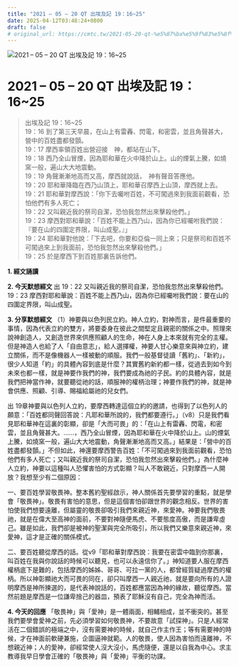 ```yaml
---
title: "2021 – 05 – 20 QT 出埃及記 19：16~25"
date: 2025-04-12T03:48:24+0800
draft: false
# original_url: https://cmtc.tw/2021-05-20-qt-%e5%87%ba%e5%9f%83%e5%8f%8a%e8%a8%98-19%ef%bc%9a1625
---
```


![2021 – 05 – 20 QT 出埃及記 19：16\~25](/images/qt.jpg   "2021 – 05 – 20 QT 出埃及記 19：16\~25")

# 2021 – 05 – 20 QT 出埃及記 19：16\~25

> 出埃及記 19：16\~25  
> 19：16 到了第三天早晨，在山上有雷轟、閃電，和密雲，並且角聲甚大，營中的百姓盡都發顫。  
> 19：17 摩西率領百姓出營迎接　神，都站在山下。  
> 19：18 西乃全山冒煙，因為耶和華在火中降於山上。山的煙氣上騰，如燒窯一般，遍山大大地震動。  
> 19：19 角聲漸漸地高而又高，摩西就說話，　神有聲音答應他。  
> 19：20 耶和華降臨在西乃山頂上，耶和華召摩西上山頂，摩西就上去。  
> 19：21 耶和華對摩西說：「你下去囑咐百姓，不可闖過來到我面前觀看，恐怕他們有多人死亡；  
> 19：22 又叫親近我的祭司自潔，恐怕我忽然出來擊殺他們。」  
> 19：23 摩西對耶和華說：「百姓不能上西乃山，因為你已經囑咐我們說：『要在山的四圍定界限，叫山成聖。』」  
> 19：24 耶和華對他說：「下去吧，你要和亞倫一同上來；只是祭司和百姓不可闖過來上到我面前，恐怕我忽然出來擊殺他們。」  
> 19：25 於是摩西下到百姓那裏告訴他們。

**1. 經文誦讀**

**2.  今天默想經文**
出 19：22 又叫親近我的祭司自潔，恐怕我忽然出來擊殺他們。  
19：23 摩西對耶和華說：百姓不能上西乃山，因為你已經囑咐我們說：要在山的四圍定界限，叫山成聖。

**3. 分享默想經文**
（1）神要與以色列民立約。神人立約，對神而言，是件最重要的事情，因為代表立約的雙方，將要委身在彼此之間堅定且親密的關係之中。照理來說神創造人，又創造世界來供應照顧人的生命，神在人身上本來就有完全的主權。但是神造人也給了人「自由意志」，給人選擇權，神要人甘心樂意來與神立約，建立關係，而不是像機器人一樣被動的順服。我們一般基督徒讀「舊約」、「新約」，很少人知道「約」的具體內容到底是什麼？其實舊約新約都一樣，從過去到如今到未來也都一樣，就是神要作我們的神，我們要成為祂的子民。約的具體內容，就是我們把神當作神，就要聽從祂的話，順服神的權柄治理；神要作我們的神，就是神會供應、照顧、引導、賜福給屬祂的兒女們。

出 19章神要與以色列人立約，要摩西轉達這個立約的邀請，也得到了以色列人的願意：「百姓都同聲回答說：凡耶和華所說的，我們都要遵行。」（v8）只是我們看見耶和華神在這裏的彰顯，卻是「大而可畏」的：「在山上有雷轟、閃電，和密雲，並且角聲甚大。……，西乃全山冒煙，因為耶和華在火中降於山上。山的煙氣上騰，如燒窯一般，遍山大大地震動，角聲漸漸地高而又高。」結果是：「營中的百姓盡都發顫。」不但如此，神還要摩西警告百姓：「不可闖過來到我面前觀看，恐怕他們有多人死亡；又叫親近我的祭司自潔，恐怕我忽然出來擊殺他們。」為什麼神人立約，神要以這種叫人恐懼害怕的方式彰顯？叫人不敢親近，只對摩西一人開放？我想至少有二個原因：

一、要百姓學習敬畏神。整本舊約聖經啟示，神人關係首先要學習的重點，就是學會「敬畏神」。敬畏有害怕的意思，但是這個害怕卻跟世界的觀念相反。世界的害怕使我們想要遠離，但屬靈的敬畏卻吸引我們來親近神，來愛神。神要我們敬畏祂，就是在偉大至高神的面前，不要對神隨便馬虎、不要態度高傲，而是謙卑虛己。雖是如此，我們卻是被神的聖潔與完全所吸引，所以我們又樂意來親近神，來愛神，這才是正確的關係模式。

二、要百姓聽從摩西的話。從v9「耶和華對摩西說：我要在密雲中臨到你那裏，叫百姓在我與你說話的時候可以聽見，也可以永遠信你了。」神知道要人服在摩西權柄底下是難的，包括摩西的姊姊、哥哥、可拉一黨的人，都曾經質疑過摩西的權柄。所以神彰顯祂大而可畏的同在，卻只叫摩西一人親近祂，就是要向所有的人證明摩西是神所揀選的，是代表神說話的，百姓都應當因為神的緣故，聽從摩西。當然前題是摩西是一位謙卑捨己的器皿，預表了耶穌沒有自己，完全為神而活。

**4. 今天的回應**
「敬畏神」與「愛神」是一體兩面，相輔相成，並不衝突的。甚至我們要學會愛神之前，先必須學習如何敬畏神，不要故意「試探神」。只是人經常活在二個錯誤的極端之中，沒有需要神的時候，就自己作主作王；等有需要神的時候，才在神面前軟硬兼施，企圖逼神就範。人的敬畏，使人因為害怕而遠離神，不想親近神；人的愛神，卻經常使人沒大沒小，馬虎隨便，還是以自我為中心。求主教導我早日學會正確的「敬畏神」與「愛神」平衡的功課。

